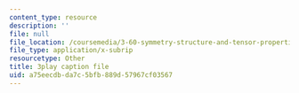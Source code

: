 ```yaml
---
content_type: resource
description: ''
file: null
file_location: /coursemedia/3-60-symmetry-structure-and-tensor-properties-of-materials-fall-2005/a75eecdbda7c5bfb889d57967cf03567_V1i2bknbWfc.vtt
file_type: application/x-subrip
resourcetype: Other
title: 3play caption file
uid: a75eecdb-da7c-5bfb-889d-57967cf03567
---
```

